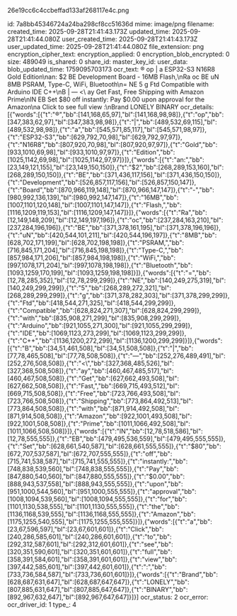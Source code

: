 26e19cc6c4ccbeffad133af268117e4c.png

id: 7a8bb45346724a24ba298cf8cc51636d
mime: image/png
filename: 
created_time: 2025-09-28T21:41:43.173Z
updated_time: 2025-09-28T21:41:44.080Z
user_created_time: 2025-09-28T21:41:43.173Z
user_updated_time: 2025-09-28T21:41:44.080Z
file_extension: png
encryption_cipher_text: 
encryption_applied: 0
encryption_blob_encrypted: 0
size: 489049
is_shared: 0
share_id: 
master_key_id: 
user_data: 
blob_updated_time: 1759095703173
ocr_text: ® op | a ESP32-S3 N16R8 Gold Edition\nan: $2 BE Development Board - 16MB Flash,\nRa oc BE uN 8MB PSRAM, Type-C, WiFi, Bluetooth\n= NE 5 g Ftd Compatible with Arduino IDE C++\nB | — <\ ay Get Fast, Free Shipping with Amazon Prime\nIN EB Set $80 off instantly: Pay $0.00 upon approval for the Amazon\na Click to see full view :\nBrand LONELY BINARY
ocr_details: [{"words":[{"t":"®","bb":[141,168,65,97],"bl":[141,168,98,98]},{"t":"op","bb":[347,383,62,97],"bl":[347,383,98,98]},{"t":"|","bb":[489,532,69,115],"bl":[489,532,98,98]},{"t":"a","bb":[545,571,85,117],"bl":[545,571,98,97]},{"t":"ESP32-S3","bb":[629,792,70,98],"bl":[629,792,97,97]},{"t":"N16R8","bb":[807,920,70,98],"bl":[807,920,97,97]},{"t":"Gold","bb":[933,1010,69,98],"bl":[933,1010,97,97]},{"t":"Edition","bb":[1025,1142,69,98],"bl":[1025,1142,97,97]}]},{"words":[{"t":"an:","bb":[23,149,121,155],"bl":[23,149,150,150]},{"t":"$2","bb":[268,289,153,160],"bl":[268,289,150,150]},{"t":"BE","bb":[371,436,117,156],"bl":[371,436,150,150]},{"t":"Development","bb":[526,857,117,156],"bl":[526,857,150,147]},{"t":"Board","bb":[870,966,119,148],"bl":[870,966,147,147]},{"t":"-","bb":[980,992,136,139],"bl":[980,992,147,147]},{"t":"16MB","bb":[1007,1101,120,148],"bl":[1007,1101,147,147]},{"t":"Flash,","bb":[1116,1209,119,153],"bl":[1116,1209,147,147]}]},{"words":[{"t":"Ra","bb":[12,149,148,209],"bl":[12,149,197,196]},{"t":"oc","bb":[237,284,163,210],"bl":[237,284,196,196]},{"t":"BE","bb":[371,378,161,195],"bl":[371,378,196,196]},{"t":"uN","bb":[420,544,101,211],"bl":[420,544,196,197]},{"t":"8MB","bb":[628,702,171,199],"bl":[628,702,198,198]},{"t":"PSRAM,","bb":[716,845,171,204],"bl":[716,845,198,198]},{"t":"Type-C,","bb":[857,984,171,206],"bl":[857,984,198,198]},{"t":"WiFi,","bb":[997,1078,171,204],"bl":[997,1078,198,198]},{"t":"Bluetooth","bb":[1093,1259,170,199],"bl":[1093,1259,198,198]}]},{"words":[{"t":"=","bb":[12,78,285,352],"bl":[12,78,299,299]},{"t":"NE","bb":[140,249,275,319],"bl":[140,249,299,299]},{"t":"5","bb":[268,289,272,321],"bl":[268,289,299,299]},{"t":"g","bb":[371,378,282,303],"bl":[371,378,299,299]},{"t":"Ftd","bb":[418,544,271,325],"bl":[418,544,299,299]},{"t":"Compatible","bb":[628,824,271,307],"bl":[628,824,299,299]},{"t":"with","bb":[835,908,271,299],"bl":[835,908,299,299]},{"t":"Arduino","bb":[921,1055,271,300],"bl":[921,1055,299,299]},{"t":"IDE","bb":[1069,1123,273,299],"bl":[1069,1123,299,299]},{"t":"C++","bb":[1136,1200,272,299],"bl":[1136,1200,299,299]}]},{"words":[{"t":"B","bb":[34,51,461,508],"bl":[34,51,508,508]},{"t":"|","bb":[77,78,465,508],"bl":[77,78,508,508]},{"t":"—","bb":[252,276,489,491],"bl":[252,276,508,508]},{"t":"<\\","bb":[327,368,485,526],"bl":[327,368,508,508]},{"t":"ay","bb":[460,467,485,517],"bl":[460,467,508,508]},{"t":"Get","bb":[627,662,493,508],"bl":[627,662,508,508]},{"t":"Fast,","bb":[669,715,493,512],"bl":[669,715,508,508]},{"t":"Free","bb":[723,766,493,508],"bl":[723,766,508,508]},{"t":"Shipping","bb":[773,864,492,513],"bl":[773,864,508,508]},{"t":"with","bb":[871,914,492,508],"bl":[871,914,508,508]},{"t":"Amazon","bb":[922,1001,493,508],"bl":[922,1001,508,508]},{"t":"Prime","bb":[1011,1066,492,508],"bl":[1011,1066,508,508]}]},{"words":[{"t":"IN","bb":[12,78,518,586],"bl":[12,78,555,555]},{"t":"EB","bb":[479,495,536,559],"bl":[479,495,555,555]},{"t":"Set","bb":[628,661,540,587],"bl":[628,661,555,555]},{"t":"$80","bb":[672,707,537,587],"bl":[672,707,555,555]},{"t":"off","bb":[715,741,538,587],"bl":[715,741,555,555]},{"t":"instantly:","bb":[748,838,539,560],"bl":[748,838,555,555]},{"t":"Pay","bb":[847,880,540,560],"bl":[847,880,555,555]},{"t":"$0.00","bb":[888,943,537,558],"bl":[888,943,555,555]},{"t":"upon","bb":[951,1000,544,560],"bl":[951,1000,555,555]},{"t":"approval","bb":[1008,1094,539,560],"bl":[1008,1094,555,555]},{"t":"for","bb":[1101,1130,538,555],"bl":[1101,1130,555,555]},{"t":"the","bb":[1136,1168,539,555],"bl":[1136,1168,555,555]},{"t":"Amazon","bb":[1175,1255,540,555],"bl":[1175,1255,555,555]}]},{"words":[{"t":"a","bb":[23,67,596,597],"bl":[23,67,601,601]},{"t":"Click","bb":[240,286,585,601],"bl":[240,286,601,601]},{"t":"to","bb":[292,312,587,601],"bl":[292,312,601,601]},{"t":"see","bb":[320,351,590,601],"bl":[320,351,601,601]},{"t":"full","bb":[358,391,584,601],"bl":[358,391,601,601]},{"t":"view","bb":[397,442,585,601],"bl":[397,442,601,601]},{"t":":","bb":[733,736,584,587],"bl":[733,736,601,601]}]},{"words":[{"t":"Brand","bb":[628,687,631,647],"bl":[628,687,647,647]},{"t":"LONELY","bb":[807,885,631,647],"bl":[807,885,647,647]},{"t":"BINARY","bb":[892,967,632,647],"bl":[892,967,647,647]}]}]
ocr_status: 2
ocr_error: 
ocr_driver_id: 1
type_: 4
